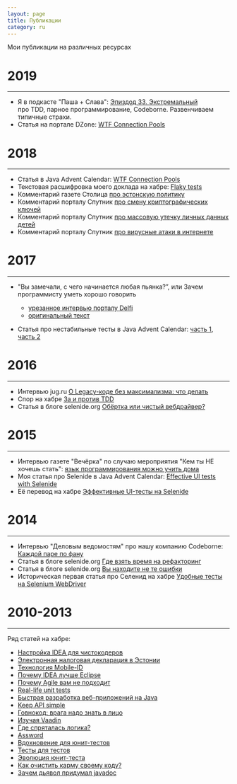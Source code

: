 ```yaml
---
layout: page
title: Публикации
category: ru
---
```


Мои публикации на различных ресурсах

# 2019
* * *

* Я в подкасте "Паша + Слава": [Эпиздод 33. Экстремальный](https://it.asm0dey.ru/podcast/xp/) <br/> про TDD, парное программирование, Codeborne. Развенчиваем типичные страхи.  
* Статья на портале DZone: [WTF Connection Pools](http://dzone.com/articles/jvm-advent-calendar-connection-pools)

# 2018
* * *

* Статья в Java Advent Calendar: [WTF Connection Pools](https://www.javaadvent.com/2018/12/wtf-connection-pools.html)
* Текстовая расшифровка моего доклада на хабре: [Flaky tests](https://habr.com/company/jugru/blog/416757/)
* Комментарий газете Столица [про эстонскую политику](http://stolitsa.ee/225702) 
* Комментарий порталу Спутник [про смену криптографических ключей](https://ee.sputniknews.ru/society/20180919/12762827/saity-estonia-zavisnutj-globaljnogo-obnovlenija-kriptokljuchej.html) 
* Комментарий порталу Спутник [про массовую утечку личных данных детей](https://ee.sputniknews.ru/society/20181019/13305512/utechke-lichnyh-dannyh-detej.html) 
* Комментарий порталу Спутник [про вирусные атаки в интернете](https://ee.sputniknews.ru/incidents/20180417/10243659/virusnaja-ataka-facebook-sovety-zashita.html) 

# 2017
* * *

* "Вы замечали, с чего начинается любая пьянка?”, или Зачем программисту уметь хорошо говорить
  * [урезанное интервью порталу Delfi](http://rus.delfi.ee/daily/tedxlasnamae/vy-zamechali-s-chego-nachinaetsya-lyubaya-pyanka-ili-zachem-programmistu-umet-horosho-govorit?id=77493874)
  * [оригинальный текст](https://asolntsev.livejournal.com/tag/%D0%B7%D0%B0%20%D0%B6%D0%B8%D0%B7%D0%BD%D1%8C)

* Статья про нестабильные тесты в Java Advent Calendar: 
 [часть 1](https://www.javaadvent.com/2017/12/flaky-tests.html), 
 [часть 2](https://www.javaadvent.com/2017/12/flaky-tests-2.html)


# 2016
* * *

* Интервью jug.ru [О Legacy-коде без максимализма: что делать](https://habr.com/company/jugru/blog/308528/)
* Спор на хабре [За и против TDD](https://habr.com/company/jugru/blog/313514/)
* Статья в блоге selenide.org [Обёртка или чистый вебдрайвер?](https://ru.selenide.org/2016/10/20/selenide-vs-pure-selenium/)

# 2015
* * *
* Интервью газете "Вечёрка" по случаю мероприятия "Кем ты НЕ хочешь стать": [язык программирования можно учить дома](https://www.vecherka.ee/701271/andrei-solncev-yazyk-programmirovaniya-mozhno-uchit-doma)
* Моя статья про Selenide в Java Advent Calendar: [Effective UI tests with Selenide](http://www.javaadvent.com/2015/12/effective-ui-tests-with-selenide.html)
* Её перевод на хабре [Эффективные UI-тесты на Selenide](https://habr.com/post/274071/)


# 2014
* * *

* Интервью "Деловым ведомостям" про нашу компанию Codeborne: [Каждой паре по фану](https://www.dv.ee/novosti/2014/12/17/kazhdoj-pare-po-fanu)
* Статья в блоге selenide.org [Где взять время на рефакторинг](https://ru.selenide.org/2014/12/17/time-for-refactoring/)
* Статья в блоге selenide.org [Вы находите не те ошибки](https://ru.selenide.org/2014/12/09/you-find-wrong-bugs/)
* Историческая первая статья про Селенид на хабре [Удобные тесты на Selenium WebDriver](http://habr.com/post/143269/)

# 2010-2013
* * *

Ряд статей на хабре:
* [Настройка IDEA для чистокодеров](https://habr.com/post/206714/)
* [Электронная налоговая декларация в Эстонии](https://habr.com/post/139244/)
* [Технология Mobile-ID](https://habr.com/post/138892/)
* [Почему IDEA лучше Eclipse](https://habr.com/post/112749/)
* [Почему Agile вам не подходит](https://habr.com/post/131926/)
* [Real-life unit tests](https://habr.com/post/127114/)
* [Быстрая разработка веб-приложений на Java](https://habr.com/post/126066/)
* [Keep API simple](https://habr.com/post/117199/)
* [Говнокод: врага надо знать в лицо](https://habr.com/post/116842/)
* [Изучая Vaadin](https://habr.com/post/115999/)
* [Где спряталась логика?](https://habr.com/post/114889/)
* [Assword](https://habr.com/post/114173/)
* [Вдохновение для юнит-тестов](https://habr.com/post/113487/)
* [Тесты для тестов](https://habr.com/post/112851/)
* [Эволюция юнит-теста](https://habr.com/post/107262/)
* [Как очистить карму своему коду?](https://habr.com/post/99525/)
* [Зачем дьявол придумал javadoc](https://habr.com/post/97320/)